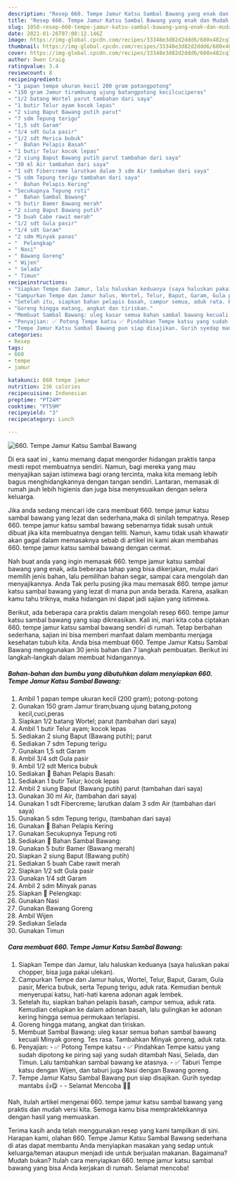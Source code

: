 ```yaml
---
description: "Resep 660. Tempe Jamur Katsu Sambal Bawang yang enak dan Mudah Dibuat"
title: "Resep 660. Tempe Jamur Katsu Sambal Bawang yang enak dan Mudah Dibuat"
slug: 1058-resep-660-tempe-jamur-katsu-sambal-bawang-yang-enak-dan-mudah-dibuat
date: 2021-01-26T07:08:12.146Z
image: https://img-global.cpcdn.com/recipes/33348e3d82d2ddd6/680x482cq70/660-tempe-jamur-katsu-sambal-bawang-foto-resep-utama.jpg
thumbnail: https://img-global.cpcdn.com/recipes/33348e3d82d2ddd6/680x482cq70/660-tempe-jamur-katsu-sambal-bawang-foto-resep-utama.jpg
cover: https://img-global.cpcdn.com/recipes/33348e3d82d2ddd6/680x482cq70/660-tempe-jamur-katsu-sambal-bawang-foto-resep-utama.jpg
author: Owen Craig
ratingvalue: 3.4
reviewcount: 8
recipeingredient:
- "1 papan tempe ukuran kecil 200 gram potongpotong"
- "150 gram Jamur tirambuang ujung batangpotong kecilcuciperas"
- "1/2 batang Wortel parut tambahan dari saya"
- "1 butir Telur ayam kocok lepas"
- "2 siung Baput Bawang putih parut"
- "7 sdm Tepung terigu"
- "1,5 sdt Garam"
- "3/4 sdt Gula pasir"
- "1/2 sdt Merica bubuk"
- "  Bahan Pelapis Basah"
- "1 butir Telur kocok lepas"
- "2 siung Baput Bawang putih parut tambahan dari saya"
- "30 ml Air tambahan dari saya"
- "1 sdt Fibercreme larutkan dalam 3 sdm Air tambahan dari saya"
- "5 sdm Tepung terigu tambahan dari saya"
- "  Bahan Pelapis Kering"
- "Secukupnya Tepung roti"
- "  Bahan Sambal Bawang"
- "5 butir Bamer Bawang merah"
- "2 siung Baput Bawang putih"
- "5 buah Cabe rawit merah"
- "1/2 sdt Gula pasir"
- "1/4 sdt Garam"
- "2 sdm Minyak panas"
- "  Pelengkap"
- " Nasi"
- " Bawang Goreng"
- " Wijen"
- " Selada"
- " Timun"
recipeinstructions:
- "Siapkan Tempe dan Jamur, lalu haluskan keduanya (saya haluskan pakai chopper, bisa juga pakai ulekan)."
- "Campurkan Tempe dan Jamur halus, Wortel, Telur, Baput, Garam, Gula pasir, Merica bubuk, serta Tepung terigu, aduk rata. Kemudian bentuk menyerupai katsu, hati-hati karena adonan agak lembek."
- "Setelah itu, siapkan bahan pelapis basah, campur semua, aduk rata. Kemudian celupkan ke dalam adonan basah, lalu gulingkan ke adonan kering hingga semua permukaan terlapisi."
- "Goreng hingga matang, angkat dan tiriskan."
- "Membuat Sambal Bawang: uleg kasar semua bahan sambal bawang kecuali Minyak goreng. Tes rasa. Tambahkan Minyak goreng, aduk rata."
- "Penyajian: ✅ Potong Tempe katsu ✅ Pindahkan Tempe katsu yang sudah dipotong ke piring saji yang sudah ditambah Nasi, Selada, dan Timun. Lalu tambahkan sambal bawang ke atasnya. ✅ Taburi Tempe katsu dengan Wijen, dan taburi juga Nasi dengan Bawang goreng."
- "Tempe Jamur Katsu Sambal Bawang pun siap disajikan. Gurih syedap mantabs 👍😋  Selamat Mencoba 🙏😊"
categories:
- Resep
tags:
- 660
- tempe
- jamur

katakunci: 660 tempe jamur 
nutrition: 236 calories
recipecuisine: Indonesian
preptime: "PT24M"
cooktime: "PT59M"
recipeyield: "3"
recipecategory: Lunch

---
```



![660. Tempe Jamur Katsu Sambal Bawang](https://img-global.cpcdn.com/recipes/33348e3d82d2ddd6/680x482cq70/660-tempe-jamur-katsu-sambal-bawang-foto-resep-utama.jpg)

Di era  saat ini , kamu memang dapat mengorder hidangan praktis tanpa mesti repot membuatnya sendiri. Namun, bagi mereka yang mau menyajikan sajian istimewa bagi orang tercinta, maka kita memang lebih bagus menghidangkannya dengan tangan sendiri. Lantaran, memasak di rumah jauh lebih higienis dan juga bisa menyesuaikan dengan selera keluarga.

Jika anda sedang mencari ide cara membuat 660. tempe jamur katsu sambal bawang yang lezat dan sederhana,maka di sinilah tempatnya. Resep 660. tempe jamur katsu sambal bawang  sebenarnya tidak susah untuk dibuat jika kita membuatnya dengan teliti. Namun, kamu tidak usah khawatir akan gagal dalam memasaknya 
sebab di artikel ini kami akan membahas 660. tempe jamur katsu sambal bawang dengan cermat.  



Nah buat anda yang ingin memasak 660. tempe jamur katsu sambal bawang yang enak, ada beberapa tahap yang bisa dikerjakan, mulai dari memilih jenis bahan, lalu pemilihan bahan segar, sampai cara mengolah dan menyajikannya. Anda Tak perlu pusing jika mau memasak 660. tempe jamur katsu sambal bawang yang lezat di mana pun anda berada. Karena, asalkan kamu  tahu triknya, maka hidangan ini dapat jadi sajian yang istimewa.

Berikut, ada beberapa cara praktis  dalam mengolah resep 660. tempe jamur katsu sambal bawang yang siap dikreasikan. Kali ini, mari kita coba ciptakan 660. tempe jamur katsu sambal bawang sendiri di rumah. Tetap berbahan sederhana, sajian ini bisa memberi manfaat dalam membantu menjaga kesehatan tubuh kita. Anda bisa membuat 660. Tempe Jamur Katsu Sambal Bawang menggunakan 30 jenis bahan dan 7 langkah pembuatan. Berikut ini langkah-langkah dalam membuat hidangannya.

<!--inarticleads1-->

##### Bahan-bahan dan bumbu yang dibutuhkan dalam menyiapkan 660. Tempe Jamur Katsu Sambal Bawang:

1. Ambil 1 papan tempe ukuran kecil (200 gram); potong-potong
1. Gunakan 150 gram Jamur tiram;buang ujung batang,potong kecil,cuci,peras
1. Siapkan 1/2 batang Wortel; parut (tambahan dari saya)
1. Ambil 1 butir Telur ayam; kocok lepas
1. Sediakan 2 siung Baput (Bawang putih); parut
1. Sediakan 7 sdm Tepung terigu
1. Gunakan 1,5 sdt Garam
1. Ambil 3/4 sdt Gula pasir
1. Ambil 1/2 sdt Merica bubuk
1. Sediakan  📌 Bahan Pelapis Basah:
1. Sediakan 1 butir Telur; kocok lepas
1. Ambil 2 siung Baput (Bawang putih) parut (tambahan dari saya)
1. Gunakan 30 ml Air, (tambahan dari saya)
1. Gunakan 1 sdt Fibercreme; larutkan dalam 3 sdm Air (tambahan dari saya)
1. Gunakan 5 sdm Tepung terigu, (tambahan dari saya)
1. Gunakan  📌 Bahan Pelapis Kering
1. Gunakan Secukupnya Tepung roti
1. Sediakan  📌 Bahan Sambal Bawang:
1. Gunakan 5 butir Bamer (Bawang merah)
1. Siapkan 2 siung Baput (Bawang putih)
1. Sediakan 5 buah Cabe rawit merah
1. Siapkan 1/2 sdt Gula pasir
1. Gunakan 1/4 sdt Garam
1. Ambil 2 sdm Minyak panas
1. Siapkan  📌 Pelengkap:
1. Gunakan  Nasi
1. Gunakan  Bawang Goreng
1. Ambil  Wijen
1. Sediakan  Selada
1. Gunakan  Timun




<!--inarticleads2-->

##### Cara membuat 660. Tempe Jamur Katsu Sambal Bawang:

1. Siapkan Tempe dan Jamur, lalu haluskan keduanya (saya haluskan pakai chopper, bisa juga pakai ulekan).
1. Campurkan Tempe dan Jamur halus, Wortel, Telur, Baput, Garam, Gula pasir, Merica bubuk, serta Tepung terigu, aduk rata. Kemudian bentuk menyerupai katsu, hati-hati karena adonan agak lembek.
1. Setelah itu, siapkan bahan pelapis basah, campur semua, aduk rata. Kemudian celupkan ke dalam adonan basah, lalu gulingkan ke adonan kering hingga semua permukaan terlapisi.
1. Goreng hingga matang, angkat dan tiriskan.
1. Membuat Sambal Bawang: uleg kasar semua bahan sambal bawang kecuali Minyak goreng. Tes rasa. Tambahkan Minyak goreng, aduk rata.
1. Penyajian: - ✅ Potong Tempe katsu - ✅ Pindahkan Tempe katsu yang sudah dipotong ke piring saji yang sudah ditambah Nasi, Selada, dan Timun. Lalu tambahkan sambal bawang ke atasnya. - ✅ Taburi Tempe katsu dengan Wijen, dan taburi juga Nasi dengan Bawang goreng.
1. Tempe Jamur Katsu Sambal Bawang pun siap disajikan. Gurih syedap mantabs 👍😋 -  - Selamat Mencoba 🙏😊




Nah, itulah artikel mengenai  660. tempe jamur katsu sambal bawang  yang praktis dan mudah versi kita. Semoga kamu bisa mempraktekkannya dengan hasil yang memuaskan. 

Terima kasih anda telah menggunakan resep yang kami tampilkan di sini. Harapan kami, olahan  660. Tempe Jamur Katsu Sambal Bawang sederhana di atas dapat membantu Anda menyiapkan masakan yang sedap untuk keluarga/teman ataupun menjadi ide untuk berjualan makanan. Bagaimana? Mudah bukan? Itulah cara menyiapkan 660. tempe jamur katsu sambal bawang yang bisa Anda kerjakan di rumah. Selamat mencoba!

